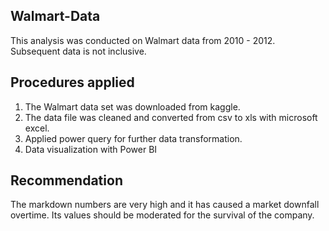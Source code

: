 ## Walmart-Data
This analysis was conducted on Walmart data from 2010 - 2012. Subsequent data is not inclusive.

## Procedures applied
1. The Walmart data set was downloaded from kaggle.
2. The data file was cleaned and converted from csv to xls with microsoft excel.
3. Applied power query for further data transformation.
4. Data visualization with Power BI

## Recommendation
The markdown numbers are very high and it has caused a market downfall overtime. Its values should be moderated for the survival of the company.

